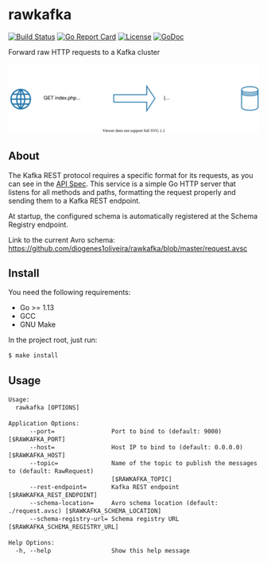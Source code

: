 # rawkafka

[![Build Status](https://travis-ci.com/diogenes1oliveira/rawkafka.svg?branch=master)](https://travis-ci.com/diogenes1oliveira/rawkafka)
[![Go Report Card](https://goreportcard.com/badge/github.com/diogenes1oliveira/rawkafka)](https://goreportcard.com/report/github.com/diogenes1oliveira/rawkafka)
[![License](https://img.shields.io/github/license/diogenes1oliveira/rawkafka)](https://github.com/diogenes1oliveira/rawkafka/blob/master/LICENSE)
[![GoDoc](https://godoc.org/github.com/diogenes1oliveira/rawkafka?status.svg)](https://godoc.org/github.com/diogenes1oliveira/rawkafka)

Forward raw HTTP requests to a Kafka cluster

![data transformation in rawkafka](https://github.com/diogenes1oliveira/rawkafka/blob/master/diagram.svg "rawkafka - data transformation")

## About

The Kafka REST protocol requires a specific format for its requests, as you can
see in the [API Spec](https://docs.confluent.io/current/kafka-rest/api.html#post--topics-(string-topic_name)).
This service is a simple Go HTTP server that listens for all methods and paths, 
formatting the request properly and sending them to a Kafka REST endpoint.

At startup, the configured schema is automatically registered at the Schema
Registry endpoint.

Link to the current Avro schema: https://github.com/diogenes1oliveira/rawkafka/blob/master/request.avsc

## Install

You need the following requirements:

* Go >= 1.13
* GCC
* GNU Make

In the project root, just run:

``` sh
$ make install
```

## Usage

``` 
Usage:
  rawkafka [OPTIONS]

Application Options:
      --port=                Port to bind to (default: 9000) [$RAWKAFKA_PORT]
      --host=                Host IP to bind to (default: 0.0.0.0) [$RAWKAFKA_HOST]
      --topic=               Name of the topic to publish the messages to (default: RawRequest)
                             [$RAWKAFKA_TOPIC]
      --rest-endpoint=       Kafka REST endpoint [$RAWKAFKA_REST_ENDPOINT]
      --schema-location=     Avro schema location (default: ./request.avsc) [$RAWKAFKA_SCHEMA_LOCATION]
      --schema-registry-url= Schema registry URL [$RAWKAFKA_SCHEMA_REGISTRY_URL]

Help Options:
  -h, --help                 Show this help message
```

